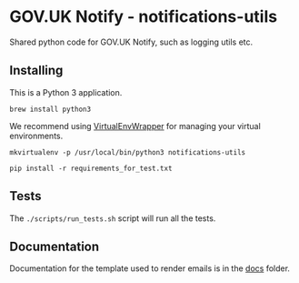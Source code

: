 # GOV.UK Notify - notifications-utils

Shared python code for GOV.UK Notify, such as logging utils etc.

## Installing

This is a Python 3 application.

    brew install python3

We recommend using [VirtualEnvWrapper](http://virtualenvwrapper.readthedocs.org/en/latest/command_ref.html) for managing your virtual environments.

    mkvirtualenv -p /usr/local/bin/python3 notifications-utils

    pip install -r requirements_for_test.txt

## Tests

The `./scripts/run_tests.sh` script will run all the tests.

## Documentation

Documentation for the template used to render emails is in the [docs](./docs/README.md) folder.
